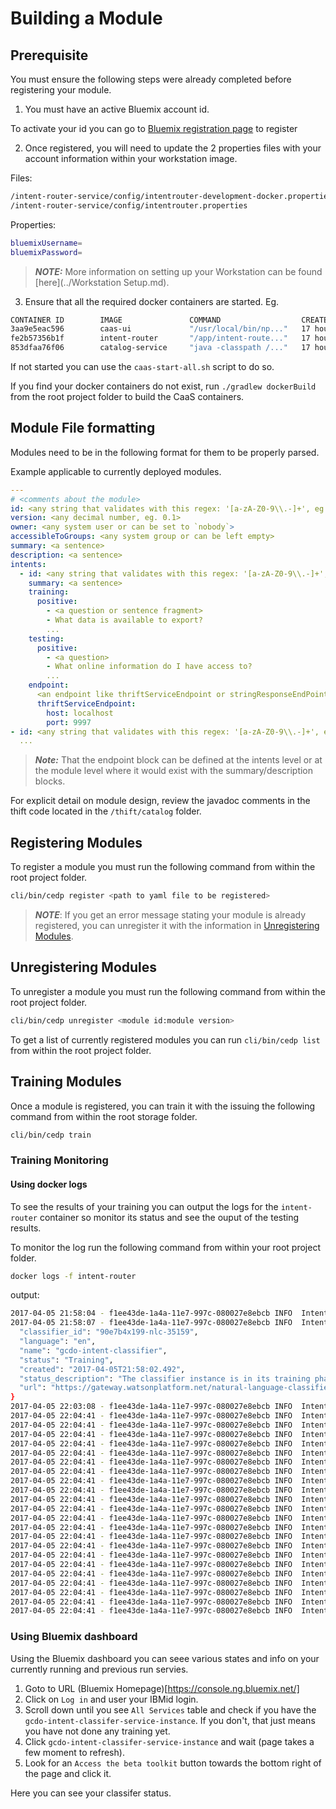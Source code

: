 # Building a Module

## Prerequisite

You must ensure the following steps were already completed before registering your module.

1. You must have an active Bluemix account id.

To activate your id you can go to [Bluemix registration page](https://console.ng.bluemix.net/registration/) to register

2. Once registered, you will need to update the 2 properties files with your account information within your workstation image.

  Files:
  ```bash
  /intent-router-service/config/intentrouter-development-docker.properties
  /intent-router-service/config/intentrouter.properties
  ```

  Properties:
  ```bash
  bluemixUsername=
  bluemixPassword=
  ```

  > ***NOTE:*** More information on setting up your Workstation can be found [here](../Workstation Setup.md).

3. Ensure that all the required docker containers are started.
  Eg.
  ```bash
  CONTAINER ID        IMAGE               COMMAND                  CREATED             STATUS              PORTS                                            NAMES
  3aa9e5eac596        caas-ui             "/usr/local/bin/np..."   17 hours ago        Up 17 hours         0.0.0.0:8080->8080/tcp, 0.0.0.0:8443->8443/tcp   caas-ui
  fe2b57356b1f        intent-router       "/app/intent-route..."   17 hours ago        Up 17 hours         0.0.0.0:9998->9998/tcp                           intent-router
  853dfaa76f06        catalog-service     "java -classpath /..."   17 hours ago        Up 17 hours         0.0.0.0:9999->9999/tcp                           catalog-service
  ```

  If not started you can use the `caas-start-all.sh` script to do so.

  If you find your docker containers do not exist, run `./gradlew dockerBuild` from the root project folder to build the CaaS containers.

## Module File formatting

Modules need to be in the following format for them to be properly parsed.

Example applicable to currently deployed modules.

```yaml
---
# <comments about the module>
id: <any string that validates with this regex: '[a-zA-Z0-9\\.-]+', eg. data-explorer>
version: <any decimal number, eg. 0.1>
owner: <any system user or can be set to `nobody`>
accessibleToGroups: <any system group or can be left empty>
summary: <a sentence>
description: <a sentence>
intents:
  - id: <any string that validates with this regex: '[a-zA-Z0-9\\.-]+', eg. general-questions>
    summary: <a sentence>
    training:
      positive:
        - <a question or sentence fragment>
        - What data is available to export?
        ...
    testing:
      positive:
        - <a question>
        - What online information do I have access to?
        ...
    endpoint:
      <an endpoint like thriftServiceEndpoint or stringResponseEndPoint, etc>
      thriftServiceEndpoint:
        host: localhost
        port: 9997
- id: <any string that validates with this regex: '[a-zA-Z0-9\\.-]+', eg. data-questions>
  ...
```
> ***Note:*** That the endpoint block can be defined at the intents level or at the module level where it would exist with the summary/description blocks.

For explicit detail on module design, review the javadoc comments in the thift code located in the `/thift/catalog` folder.

## Registering Modules

To register a module you must run the following command from within the root project folder.

```bash
cli/bin/cedp register <path to yaml file to be registered>
```

> ***NOTE***: If you get an error message stating your module is already registered, you can unregister it with the information in [Unregistering Modules](#Unregistering-modules).

## Unregistering Modules

To unregister a module you must run the following command from within the root project folder.

```bash
cli/bin/cedp unregister <module id:module version>
```

To get a list of currently registered modules you can run `cli/bin/cedp list` from within the root project folder.

## Training Modules

Once a module is registered, you can train it with the issuing the following command from within the root storage folder.

```bash
cli/bin/cedp train
```

### Training Monitoring

#### Using docker logs

To see the results of your training you can output the logs for the `intent-router` container so monitor its status and see the ouput of the testing results.

To monitor the log run the following command from within your root project folder.

```bash
docker logs -f intent-router
```

output:

```bash
2017-04-05 21:58:04 - f1ee43de-1a4a-11e7-997c-080027e8ebcb INFO  IntentRouterServiceImpl:199 - Training classifier
2017-04-05 21:58:07 - f1ee43de-1a4a-11e7-997c-080027e8ebcb INFO  IntentRouterServiceImpl:203 - Created classifier {
  "classifier_id": "90e7b4x199-nlc-35159",
  "language": "en",
  "name": "gcdo-intent-classifier",
  "status": "Training",
  "created": "2017-04-05T21:58:02.492",
  "status_description": "The classifier instance is in its training phase, not yet ready to accept classify requests",
  "url": "https://gateway.watsonplatform.net/natural-language-classifier/api/v1/classifiers/90e7b4x199-nlc-35159"
}
2017-04-05 22:03:08 - f1ee43de-1a4a-11e7-997c-080027e8ebcb INFO  IntentRouterServiceImpl:222 - Classifier training completed.  Proceeding with accuracy testing.
2017-04-05 22:04:41 - f1ee43de-1a4a-11e7-997c-080027e8ebcb INFO  IntentRouterServiceImpl:235 - New classifier candidate accuracy test for intent=CEDP.FAQ:0.1:q15, old accuracy=1.000000, new accuracy=1.000000, old variance=0.011684, new variance=0.012192
2017-04-05 22:04:41 - f1ee43de-1a4a-11e7-997c-080027e8ebcb INFO  IntentRouterServiceImpl:235 - New classifier candidate accuracy test for intent=CEDP.FAQ:0.1:q16, old accuracy=1.000000, new accuracy=1.000000, old variance=0.000227, new variance=0.000223
2017-04-05 22:04:41 - f1ee43de-1a4a-11e7-997c-080027e8ebcb INFO  IntentRouterServiceImpl:235 - New classifier candidate accuracy test for intent=CEDP.FAQ:0.1:q13, old accuracy=0.875000, new accuracy=0.875000, old variance=0.072756, new variance=0.073857
2017-04-05 22:04:41 - f1ee43de-1a4a-11e7-997c-080027e8ebcb INFO  IntentRouterServiceImpl:235 - New classifier candidate accuracy test for intent=CEDP.FAQ:0.1:q14, old accuracy=0.928571, new accuracy=1.000000, old variance=0.055566, new variance=0.016437
2017-04-05 22:04:41 - f1ee43de-1a4a-11e7-997c-080027e8ebcb INFO  IntentRouterServiceImpl:235 - New classifier candidate accuracy test for intent=data-explorer:0.1:general-information, old accuracy=1.000000, new accuracy=1.000000, old variance=0.053738, new variance=0.074503
2017-04-05 22:04:41 - f1ee43de-1a4a-11e7-997c-080027e8ebcb INFO  IntentRouterServiceImpl:235 - New classifier candidate accuracy test for intent=CEDP.FAQ:0.1:q17, old accuracy=1.000000, new accuracy=1.000000, old variance=0.002525, new variance=0.002709
2017-04-05 22:04:41 - f1ee43de-1a4a-11e7-997c-080027e8ebcb INFO  IntentRouterServiceImpl:235 - New classifier candidate accuracy test for intent=CEDP.FAQ:0.1:q18, old accuracy=1.000000, new accuracy=1.000000, old variance=0.002372, new variance=0.002235
2017-04-05 22:04:41 - f1ee43de-1a4a-11e7-997c-080027e8ebcb INFO  IntentRouterServiceImpl:235 - New classifier candidate accuracy test for intent=CEDP.FAQ:0.1:q1, old accuracy=1.000000, new accuracy=1.000000, old variance=0.040695, new variance=0.040189
2017-04-05 22:04:41 - f1ee43de-1a4a-11e7-997c-080027e8ebcb INFO  IntentRouterServiceImpl:235 - New classifier candidate accuracy test for intent=CEDP.FAQ:0.1:q11, old accuracy=1.000000, new accuracy=1.000000, old variance=0.015814, new variance=0.015209
2017-04-05 22:04:41 - f1ee43de-1a4a-11e7-997c-080027e8ebcb INFO  IntentRouterServiceImpl:235 - New classifier candidate accuracy test for intent=CEDP.FAQ:0.1:q5, old accuracy=1.000000, new accuracy=1.000000, old variance=0.001726, new variance=0.001910
2017-04-05 22:04:41 - f1ee43de-1a4a-11e7-997c-080027e8ebcb INFO  IntentRouterServiceImpl:235 - New classifier candidate accuracy test for intent=CEDP.FAQ:0.1:q12, old accuracy=0.900000, new accuracy=1.000000, old variance=0.117871, new variance=0.087093
2017-04-05 22:04:41 - f1ee43de-1a4a-11e7-997c-080027e8ebcb INFO  IntentRouterServiceImpl:235 - New classifier candidate accuracy test for intent=CEDP.FAQ:0.1:q4, old accuracy=1.000000, new accuracy=1.000000, old variance=0.017796, new variance=0.016677
2017-04-05 22:04:41 - f1ee43de-1a4a-11e7-997c-080027e8ebcb INFO  IntentRouterServiceImpl:235 - New classifier candidate accuracy test for intent=CEDP.FAQ:0.1:q3, old accuracy=1.000000, new accuracy=1.000000, old variance=0.000951, new variance=0.000956
2017-04-05 22:04:41 - f1ee43de-1a4a-11e7-997c-080027e8ebcb INFO  IntentRouterServiceImpl:235 - New classifier candidate accuracy test for intent=CEDP.FAQ:0.1:q10, old accuracy=0.500000, new accuracy=0.500000, old variance=0.455694, new variance=0.455493
2017-04-05 22:04:41 - f1ee43de-1a4a-11e7-997c-080027e8ebcb INFO  IntentRouterServiceImpl:235 - New classifier candidate accuracy test for intent=CEDP.FAQ:0.1:q2, old accuracy=1.000000, new accuracy=1.000000, old variance=0.023816, new variance=0.021359
2017-04-05 22:04:41 - f1ee43de-1a4a-11e7-997c-080027e8ebcb INFO  IntentRouterServiceImpl:235 - New classifier candidate accuracy test for intent=CEDP.FAQ:0.1:q9, old accuracy=1.000000, new accuracy=1.000000, old variance=0.000779, new variance=0.000716
2017-04-05 22:04:41 - f1ee43de-1a4a-11e7-997c-080027e8ebcb INFO  IntentRouterServiceImpl:235 - New classifier candidate accuracy test for intent=CEDP.FAQ:0.1:q8, old accuracy=1.000000, new accuracy=1.000000, old variance=0.004889, new variance=0.005044
2017-04-05 22:04:41 - f1ee43de-1a4a-11e7-997c-080027e8ebcb INFO  IntentRouterServiceImpl:235 - New classifier candidate accuracy test for intent=data-explorer:0.1:data-links, old accuracy=0.928571, new accuracy=0.928571, old variance=0.045006, new variance=0.045519
2017-04-05 22:04:41 - f1ee43de-1a4a-11e7-997c-080027e8ebcb INFO  IntentRouterServiceImpl:235 - New classifier candidate accuracy test for intent=CEDP.FAQ:0.1:q7, old accuracy=1.000000, new accuracy=1.000000, old variance=0.007471, new variance=0.007243
2017-04-05 22:04:41 - f1ee43de-1a4a-11e7-997c-080027e8ebcb INFO  IntentRouterServiceImpl:235 - New classifier candidate accuracy test for intent=CEDP.FAQ:0.1:q6, old accuracy=0.833333, new accuracy=1.000000, old variance=0.125629, new variance=0.006386
2017-04-05 22:04:41 - f1ee43de-1a4a-11e7-997c-080027e8ebcb INFO  IntentRouterServiceImpl:235 - New classifier candidate accuracy test for intent=data-explorer:0.1:filters-general-information, old accuracy=1.000000, new accuracy=1.000000, old variance=0.036458, new variance=0.036636
2017-04-05 22:04:41 - f1ee43de-1a4a-11e7-997c-080027e8ebcb INFO  IntentRouterServiceUtils:29 - Properties file is /config/intentrouter-development-docker.properties.
```

### Using Bluemix dashboard

Using the Bluemix dashboard you can seee various states and info on your currently running and previous run servies.

1. Goto to URL (Bluemix Homepage)[https://console.ng.bluemix.net/]
2. Click on `Log in` and user your IBMid login.
3. Scroll down until you see `All Services` table and check if you have the `gcdo-intent-classifer-service-instance`. If you don't, that just means you have not done any training yet.
4. Click `gcdo-intent-classifer-service-instance` and wait (page takes a few moment to refresh).
5. Look for an `Access the beta toolkit` button towards the bottom right of the page and click it.

Here you can see your classifer status.
